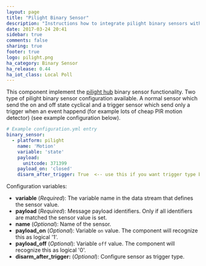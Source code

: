 ```yaml
---
layout: page
title: "Pilight Binary Sensor"
description: "Instructions how to integrate pilight binary sensors within Home Assistant."
date: 2017-03-24 20:41
sidebar: true
comments: false
sharing: true
footer: true
logo: pilight.png
ha_category: Binary Sensor
ha_release: 0.44
ha_iot_class: Local Poll
---
```


This component implement the [pilight hub](https://github.com/home-assistant/home-assistant.github.io/source/_components/pilight.markdown)  binary sensor functionality.
Two type of pilight binary sensor configuration available. A normal sensor which send the on and off state cyclical and a trigger sensor which send only a trigger when an event happend (for example lots of cheap PIR motion detector) (see example configuration below).

```yaml
# Example configuration.yml entry
binary_sensor:
  - platform: pilight
    name: 'Motion'
    variable: 'state'
    payload:
      unitcode: 371399
    payload_on: 'closed'
    disarm_after_trigger: True  <-- use this if you want trigger type behavior
```

Configuration variables:
- **variable** (*Required*): The variable name in the data stream that defines the sensor value.
- **payload** (*Required*): Message payload identifiers. Only if all identifiers are matched the sensor value is set.
- **name** (*Optional*): Name of the sensor.
- **payload_on** (*Optional*): Variable `on` value. The component will recognize this as logical '1'.
- **payload_off** (*Optional*): Variable `off` value. The component will recognize this as logical '0'.
- **disarm_after_trigger:** (*Optional*): Configure sensor as trigger type.
